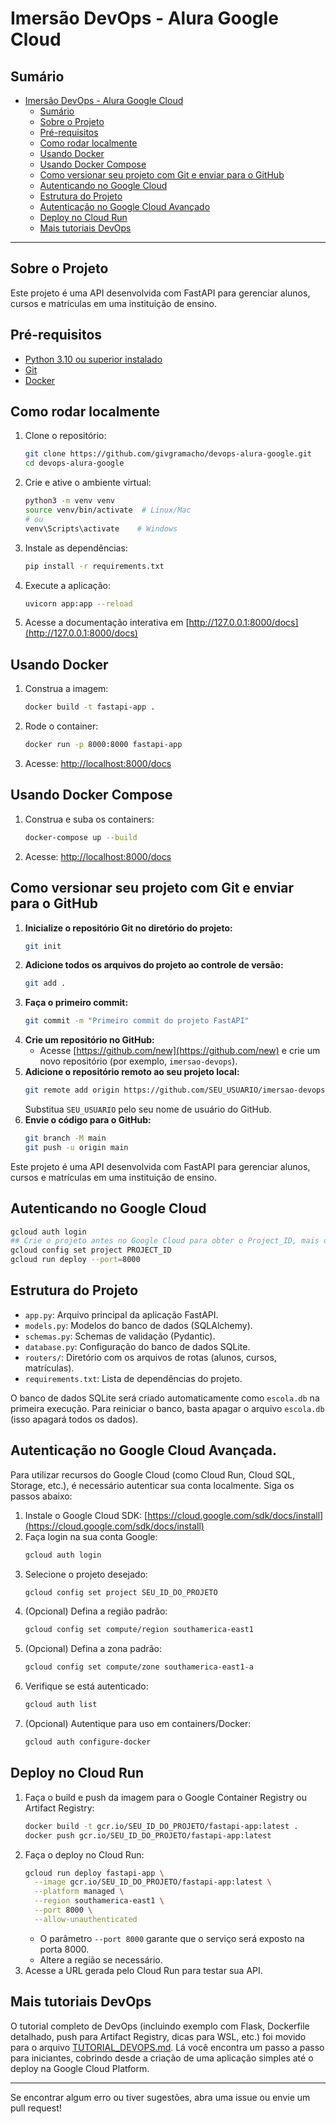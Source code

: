 # Imersão DevOps - Alura Google Cloud

## Sumário
- [Imersão DevOps - Alura Google Cloud](#imersão-devops---alura-google-cloud)
  - [Sumário](#sumário)
  - [Sobre o Projeto](#sobre-o-projeto)
  - [Pré-requisitos](#pré-requisitos)
  - [Como rodar localmente](#como-rodar-localmente)
  - [Usando Docker](#usando-docker)
  - [Usando Docker Compose](#usando-docker-compose)
  - [Como versionar seu projeto com Git e enviar para o GitHub](#como-versionar-seu-projeto-com-git-e-enviar-para-o-github)
  - [Autenticando no Google Cloud](#autenticando-no-google-cloud)
  - [Estrutura do Projeto](#estrutura-do-projeto)
  - [Autenticação no Google Cloud Avançado](#autenticação-no-google-cloud-avançado)
  - [Deploy no Cloud Run](#deploy-no-cloud-run)
  - [Mais tutoriais DevOps](#mais-tutoriais-devops)

---

## Sobre o Projeto

Este projeto é uma API desenvolvida com FastAPI para gerenciar alunos, cursos e matrículas em uma instituição de ensino.

## Pré-requisitos

- [Python 3.10 ou superior instalado](https://www.python.org/downloads/)
- [Git](https://git-scm.com/downloads)
- [Docker](https://www.docker.com/get-started/)

## Como rodar localmente

1. Clone o repositório:
   ```sh
   git clone https://github.com/givgramacho/devops-alura-google.git
   cd devops-alura-google
   ```
2. Crie e ative o ambiente virtual:
   ```sh
   python3 -m venv venv
   source venv/bin/activate  # Linux/Mac
   # ou
   venv\Scripts\activate    # Windows
   ```
3. Instale as dependências:
   ```sh
   pip install -r requirements.txt
   ```
4. Execute a aplicação:
   ```sh
   uvicorn app:app --reload
   ```
5. Acesse a documentação interativa em [http://127.0.0.1:8000/docs](http://127.0.0.1:8000/docs)

## Usando Docker

1. Construa a imagem:
   ```sh
   docker build -t fastapi-app .
   ```
2. Rode o container:
   ```sh
   docker run -p 8000:8000 fastapi-app
   ```
3. Acesse: [http://localhost:8000/docs](http://localhost:8000/docs)

## Usando Docker Compose

1. Construa e suba os containers:
   ```sh
   docker-compose up --build
   ```
2. Acesse: [http://localhost:8000/docs](http://localhost:8000/docs)


## Como versionar seu projeto com Git e enviar para o GitHub

1. **Inicialize o repositório Git no diretório do projeto:**
   ```sh
   git init
   ```
2. **Adicione todos os arquivos do projeto ao controle de versão:**
   ```sh
   git add .
   ```
3. **Faça o primeiro commit:**
   ```sh
   git commit -m "Primeiro commit do projeto FastAPI"
   ```
4. **Crie um repositório no GitHub:**
   - Acesse [https://github.com/new](https://github.com/new) e crie um novo repositório (por exemplo, `imersao-devops`).
5. **Adicione o repositório remoto ao seu projeto local:**
   ```sh
   git remote add origin https://github.com/SEU_USUARIO/imersao-devops.git
   ```
   Substitua `SEU_USUARIO` pelo seu nome de usuário do GitHub.
6. **Envie o código para o GitHub:**
   ```sh
   git branch -M main
   git push -u origin main
   ```

Este projeto é uma API desenvolvida com FastAPI para gerenciar alunos, cursos e matrículas em uma instituição de ensino.
## Autenticando no Google Cloud
```sh
gcloud auth login
## Crie o projeto antes no Google Cloud para obter o Project_ID, mais detalhes na sessão abaixo ## Autenticação no Google Cloud Avançada.
gcloud config set project PROJECT_ID
gcloud run deploy --port=8000
```
## Estrutura do Projeto

- `app.py`: Arquivo principal da aplicação FastAPI.
- `models.py`: Modelos do banco de dados (SQLAlchemy).
- `schemas.py`: Schemas de validação (Pydantic).
- `database.py`: Configuração do banco de dados SQLite.
- `routers/`: Diretório com os arquivos de rotas (alunos, cursos, matrículas).
- `requirements.txt`: Lista de dependências do projeto.

O banco de dados SQLite será criado automaticamente como `escola.db` na primeira execução. Para reiniciar o banco, basta apagar o arquivo `escola.db` (isso apagará todos os dados).

## Autenticação no Google Cloud Avançada.

Para utilizar recursos do Google Cloud (como Cloud Run, Cloud SQL, Storage, etc.), é necessário autenticar sua conta localmente. Siga os passos abaixo:

1. Instale o Google Cloud SDK: [https://cloud.google.com/sdk/docs/install](https://cloud.google.com/sdk/docs/install)
2. Faça login na sua conta Google:
   ```sh
   gcloud auth login
   ```
3. Selecione o projeto desejado:
   ```sh
   gcloud config set project SEU_ID_DO_PROJETO
   ```
4. (Opcional) Defina a região padrão:
   ```sh
   gcloud config set compute/region southamerica-east1
   ```
5. (Opcional) Defina a zona padrão:
   ```sh
   gcloud config set compute/zone southamerica-east1-a
   ```
6. Verifique se está autenticado:
   ```sh
   gcloud auth list
   ```
7. (Opcional) Autentique para uso em containers/Docker:
   ```sh
   gcloud auth configure-docker
   ```

## Deploy no Cloud Run

1. Faça o build e push da imagem para o Google Container Registry ou Artifact Registry:
   ```sh
   docker build -t gcr.io/SEU_ID_DO_PROJETO/fastapi-app:latest .
   docker push gcr.io/SEU_ID_DO_PROJETO/fastapi-app:latest
   ```
2. Faça o deploy no Cloud Run:
   ```sh
   gcloud run deploy fastapi-app \
     --image gcr.io/SEU_ID_DO_PROJETO/fastapi-app:latest \
     --platform managed \
     --region southamerica-east1 \
     --port 8000 \
     --allow-unauthenticated
   ```
   - O parâmetro `--port 8000` garante que o serviço será exposto na porta 8000.
   - Altere a região se necessário.
3. Acesse a URL gerada pelo Cloud Run para testar sua API.

## Mais tutoriais DevOps

O tutorial completo de DevOps (incluindo exemplo com Flask, Dockerfile detalhado, push para Artifact Registry, dicas para WSL, etc.) foi movido para o arquivo [TUTORIAL_DEVOPS.md](TUTORIAL_DEVOPS.md). Lá você encontra um passo a passo para iniciantes, cobrindo desde a criação de uma aplicação simples até o deploy na Google Cloud Platform.

---

Se encontrar algum erro ou tiver sugestões, abra uma issue ou envie um pull request!
